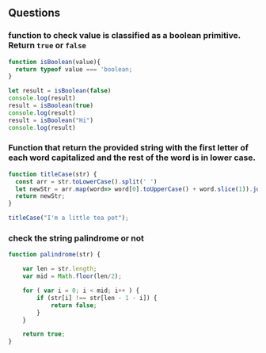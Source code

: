 ## Questions

###  function to check value is classified as a boolean primitive. Return `true` or `false`

```js
function isBoolean(value){
  return typeof value === 'boolean;
}

let result = isBoolean(false)
console.log(result)
result = isBoolean(true)
console.log(result)
result = isBoolean("Hi")
console.log(result)
```

### Function that return the provided string with the first letter of each word capitalized and the rest of the word is in lower case.

```js
function titleCase(str) {
  const arr = str.toLowerCase().split(' ')
  let newStr = arr.map(word=> word[0].toUpperCase() + word.slice(1)).join('')
  return newStr;
}

titleCase("I'm a little tea pot");
```

### check the string palindrome or not

```js
function palindrome(str) {

    var len = str.length;
    var mid = Math.floor(len/2);

    for ( var i = 0; i < mid; i++ ) {
        if (str[i] !== str[len - 1 - i]) {
            return false;
        }
    }

    return true;
}
```